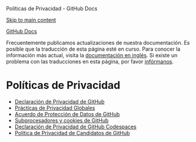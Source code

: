 Políticas de Privacidad - GitHub Docs

[Skip to main content](#main-content)

[](/es)[GitHub Docs](/es)

Frecuentemente publicamos actualizaciones de nuestra documentación. Es posible que la traducción de esta página esté en curso. Para conocer la información más actual, visita la [documentación en inglés](/en). Si existe un problema con las traducciones en esta página, por favor [infórmanos](https://github.com/contact?form[subject]=translation%20issue%20on%20docs.github.com&form[comments]=).

Políticas de Privacidad
==========

* [Declaración de Privacidad de GitHub](/es/site-policy/privacy-policies/github-privacy-statement)
* [Prácticas de Privacidad Globales](/es/site-policy/privacy-policies/global-privacy-practices)
* [Acuerdo de Protección de Datos de GitHub](/es/site-policy/privacy-policies/github-data-protection-agreement)
* [Subprocesadores y cookies de GitHub](/es/site-policy/privacy-policies/github-subprocessors-and-cookies)
* [Declaración de Privacidad de GitHub Codespaces](/es/site-policy/privacy-policies/github-codespaces-privacy-statement)
* [Política de Privacidad de Candidatos de GitHub](/es/site-policy/privacy-policies/github-candidate-privacy-policy)

